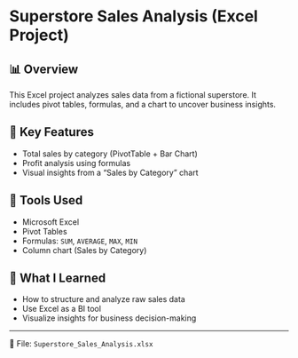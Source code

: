 # Superstore Sales Analysis (Excel Project)

## 📊 Overview
This Excel project analyzes sales data from a fictional superstore. It includes pivot tables, formulas, and a chart to uncover business insights.

## 📁 Key Features
- Total sales by category (PivotTable + Bar Chart)
- Profit analysis using formulas
- Visual insights from a “Sales by Category” chart

## 📌 Tools Used
- Microsoft Excel
- Pivot Tables
- Formulas: `SUM`, `AVERAGE`, `MAX`, `MIN`
- Column chart (Sales by Category)

## 🧠 What I Learned
- How to structure and analyze raw sales data
- Use Excel as a BI tool
- Visualize insights for business decision-making

---
📎 File: `Superstore_Sales_Analysis.xlsx`
